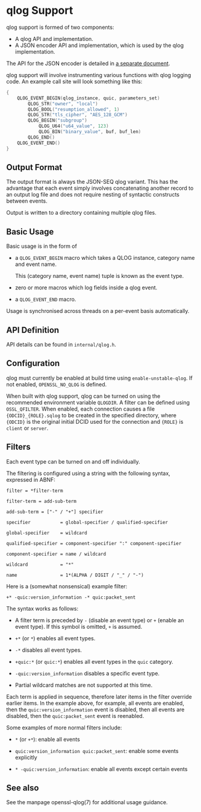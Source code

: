 qlog Support
============

qlog support is formed of two components:

- A qlog API and implementation.
- A JSON encoder API and implementation, which is used by the qlog
  implementation.

The API for the JSON encoder is detailed in [a separate document](json-encoder.md).

qlog support will involve instrumenting various functions with qlog logging
code. An example call site will look something like this:

```c
{
    QLOG_EVENT_BEGIN(qlog_instance, quic, parameters_set)
        QLOG_STR("owner", "local")
        QLOG_BOOL("resumption_allowed", 1)
        QLOG_STR("tls_cipher", "AES_128_GCM")
        QLOG_BEGIN("subgroup")
            QLOG_U64("u64_value", 123)
            QLOG_BIN("binary_value", buf, buf_len)
        QLOG_END()
    QLOG_EVENT_END()
}
```

Output Format
-------------

The output format is always the JSON-SEQ qlog variant. This has the advantage
that each event simply involves concatenating another record to an output log
file and does not require nesting of syntactic constructs between events.

Output is written to a directory containing multiple qlog files.

Basic Usage
-----------

Basic usage is in the form of

- a `QLOG_EVENT_BEGIN` macro which takes a QLOG instance, category name and
  event name.

  This (category name, event name) tuple is known as the event type.

- zero or more macros which log fields inside a qlog event.

- a `QLOG_EVENT_END` macro.

Usage is synchronised across threads on a per-event basis automatically.

API Definition
--------------

API details can be found in `internal/qlog.h`.

Configuration
-------------

qlog must currently be enabled at build time using `enable-unstable-qlog`. If
not enabled, `OPENSSL_NO_QLOG` is defined.

When built with qlog support, qlog can be turned on using the recommended
environment variable `QLOGDIR`. A filter can be defined using `OSSL_QFILTER`. When
enabled, each connection causes a file `{ODCID}_{ROLE}.sqlog` to be created in
the specified directory, where `{ODCID}` is the original initial DCID used for
the connection and `{ROLE}` is `client` or `server`.

Filters
-------

Each event type can be turned on and off individually.

The filtering is configured using a string with the following syntax, expressed
in ABNF:

```abnf
filter = *filter-term

filter-term = add-sub-term

add-sub-term = ["-" / "+"] specifier

specifier           = global-specifier / qualified-specifier

global-specifier    = wildcard

qualified-specifier = component-specifier ":" component-specifier

component-specifier = name / wildcard

wildcard            = "*"

name                = 1*(ALPHA / DIGIT / "_" / "-")
```

Here is a (somewhat nonsensical) example filter:

```text
+* -quic:version_information -* quic:packet_sent
```

The syntax works as follows:

- A filter term is preceded by `-` (disable an event type) or `+` (enable an
  event type). If this symbol is omitted, `+` is assumed.

- `+*` (or `*`) enables all event types.

- `-*` disables all event types.

- `+quic:*` (or `quic:*`) enables all event types in the `quic` category.

- `-quic:version_information` disables a specific event type.

- Partial wildcard matches are not supported at this time.

Each term is applied in sequence, therefore later items in the filter override
earlier items. In the example above, for example, all events are enabled, then
the `quic:version_information` event is disabled, then all events are disabled,
then the `quic:packet_sent` event is reenabled.

Some examples of more normal filters include:

- `*` (or `+*`): enable all events

- `quic:version_information quic:packet_sent`: enable some events explicitly

- `* -quic:version_information`: enable all events except certain events

See also
--------

See the manpage openssl-qlog(7) for additional usage guidance.
